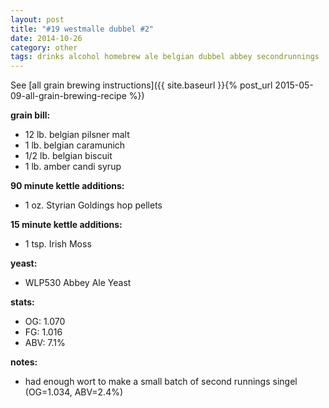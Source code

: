 ```yaml
---
layout: post
title: "#19 westmalle dubbel #2"
date: 2014-10-26
category: other
tags: drinks alcohol homebrew ale belgian dubbel abbey secondrunnings
---
```

See  [all grain brewing instructions]({{ site.baseurl }}{% post_url 2015-05-09-all-grain-brewing-recipe %})

**grain bill:**
* 12 lb. belgian pilsner malt
* 1 lb. belgian caramunich
* 1/2 lb. belgian biscuit
* 1 lb. amber candi syrup

**90 minute kettle additions:**
* 1 oz. Styrian Goldings hop pellets

**15 minute kettle additions:**
* 1 tsp. Irish Moss

**yeast:**
* WLP530 Abbey Ale Yeast

**stats:**
* OG: 1.070
* FG: 1.016
* ABV: 7.1% 

**notes:**
* had enough wort to make a small batch of second runnings singel (OG=1.034, ABV=2.4%)
